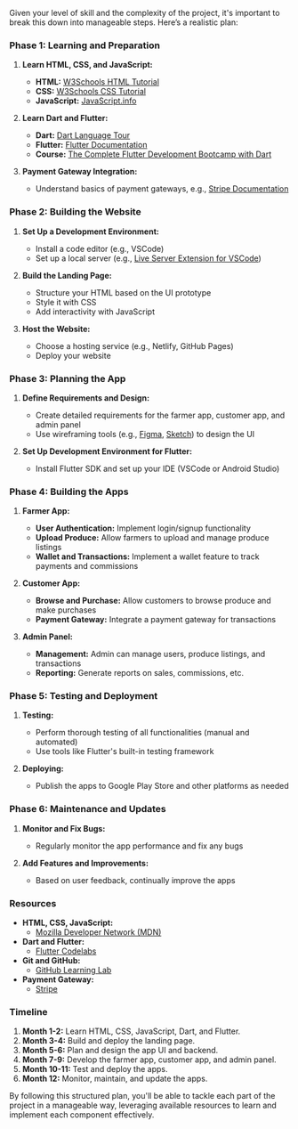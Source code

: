 Given your level of skill and the complexity of the project, it's important to break this down into manageable steps. Here’s a realistic plan:

### Phase 1: Learning and Preparation

1. **Learn HTML, CSS, and JavaScript:**
   - **HTML:** [W3Schools HTML Tutorial](https://www.w3schools.com/html/)
   - **CSS:** [W3Schools CSS Tutorial](https://www.w3schools.com/css/)
   - **JavaScript:** [JavaScript.info](https://javascript.info/)

2. **Learn Dart and Flutter:**
   - **Dart:** [Dart Language Tour](https://dart.dev/guides/language/language-tour)
   - **Flutter:** [Flutter Documentation](https://flutter.dev/docs)
   - **Course:** [The Complete Flutter Development Bootcamp with Dart](https://www.udemy.com/course/flutter-bootcamp-with-dart/)

3. **Payment Gateway Integration:**
   - Understand basics of payment gateways, e.g., [Stripe Documentation](https://stripe.com/docs)

### Phase 2: Building the Website

1. **Set Up a Development Environment:**
   - Install a code editor (e.g., VSCode)
   - Set up a local server (e.g., [Live Server Extension for VSCode](https://marketplace.visualstudio.com/items?itemName=ritwickdey.LiveServer))

2. **Build the Landing Page:**
   - Structure your HTML based on the UI prototype
   - Style it with CSS
   - Add interactivity with JavaScript

3. **Host the Website:**
   - Choose a hosting service (e.g., Netlify, GitHub Pages)
   - Deploy your website

### Phase 3: Planning the App

1. **Define Requirements and Design:**
   - Create detailed requirements for the farmer app, customer app, and admin panel
   - Use wireframing tools (e.g., [Figma](https://www.figma.com/), [Sketch](https://www.sketch.com/)) to design the UI

2. **Set Up Development Environment for Flutter:**
   - Install Flutter SDK and set up your IDE (VSCode or Android Studio)

### Phase 4: Building the Apps

1. **Farmer App:**
   - **User Authentication:** Implement login/signup functionality
   - **Upload Produce:** Allow farmers to upload and manage produce listings
   - **Wallet and Transactions:** Implement a wallet feature to track payments and commissions

2. **Customer App:**
   - **Browse and Purchase:** Allow customers to browse produce and make purchases
   - **Payment Gateway:** Integrate a payment gateway for transactions

3. **Admin Panel:**
   - **Management:** Admin can manage users, produce listings, and transactions
   - **Reporting:** Generate reports on sales, commissions, etc.

### Phase 5: Testing and Deployment

1. **Testing:**
   - Perform thorough testing of all functionalities (manual and automated)
   - Use tools like Flutter's built-in testing framework

2. **Deploying:**
   - Publish the apps to Google Play Store and other platforms as needed

### Phase 6: Maintenance and Updates

1. **Monitor and Fix Bugs:**
   - Regularly monitor the app performance and fix any bugs

2. **Add Features and Improvements:**
   - Based on user feedback, continually improve the apps

### Resources

- **HTML, CSS, JavaScript:**
  - [Mozilla Developer Network (MDN)](https://developer.mozilla.org/)
- **Dart and Flutter:**
  - [Flutter Codelabs](https://flutter.dev/docs/codelabs)
- **Git and GitHub:**
  - [GitHub Learning Lab](https://lab.github.com/)
- **Payment Gateway:**
  - [Stripe](https://stripe.com/docs)

### Timeline

1. **Month 1-2:** Learn HTML, CSS, JavaScript, Dart, and Flutter.
2. **Month 3-4:** Build and deploy the landing page.
3. **Month 5-6:** Plan and design the app UI and backend.
4. **Month 7-9:** Develop the farmer app, customer app, and admin panel.
5. **Month 10-11:** Test and deploy the apps.
6. **Month 12:** Monitor, maintain, and update the apps.

By following this structured plan, you'll be able to tackle each part of the project in a manageable way, leveraging available resources to learn and implement each component effectively.
